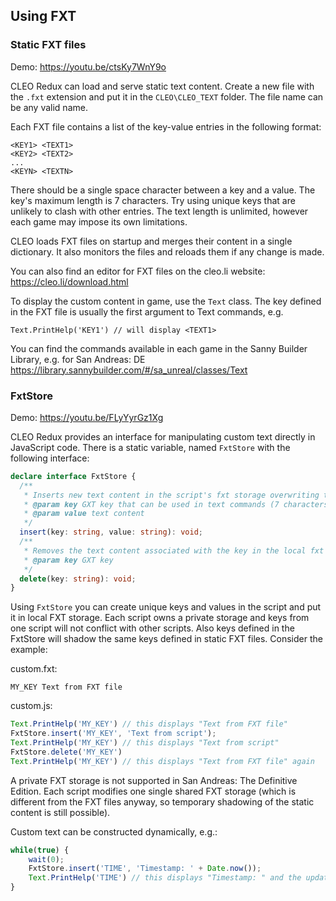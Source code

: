## Using FXT

### Static FXT files

Demo: https://youtu.be/ctsKy7WnY9o

CLEO Redux can load and serve static text content. Create a new file with the `.fxt` extension and put it in the `CLEO\CLEO_TEXT` folder. The file name can be any valid name. 

Each FXT file contains a list of the key-value entries in the following format:

```
<KEY1> <TEXT1>
<KEY2> <TEXT2>
...
<KEYN> <TEXTN>
```

There should be a single space character between a key and a value. The key's maximum length is 7 characters. Try using unique keys that are unlikely to clash with other entries. The text length is unlimited, however each game may impose its own limitations.

CLEO loads FXT files on startup and merges their content in a single dictionary. It also monitors the files and reloads them if any change is made.

You can also find an editor for FXT files on the cleo.li website: https://cleo.li/download.html

To display the custom content in game, use the `Text` class. The key defined in the FXT file is usually the first argument to Text commands, e.g.

```
Text.PrintHelp('KEY1') // will display <TEXT1>
```

You can find the commands available in each game in the Sanny Builder Library, e.g. for San Andreas: DE https://library.sannybuilder.com/#/sa_unreal/classes/Text


### FxtStore

Demo: https://youtu.be/FLyYyrGz1Xg

CLEO Redux provides an interface for manipulating custom text directly in JavaScript code. There is a static variable, named `FxtStore` with the following interface:

```ts
declare interface FxtStore {
  /**
   * Inserts new text content in the script's fxt storage overwriting the previous content and shadowing static fxt with the same key
   * @param key GXT key that can be used in text commands (7 characters max)
   * @param value text content
   */
  insert(key: string, value: string): void;
  /**
   * Removes the text content associated with the key in the local fxt storage
   * @param key GXT key
   */
  delete(key: string): void;
}
```

Using `FxtStore` you can create unique keys and values in the script and put it in local FXT storage. Each script owns a private storage and keys from one script will not conflict with other scripts. Also keys defined in the FxtStore will shadow the same keys defined in static FXT files. Consider the example:

custom.fxt:
```
MY_KEY Text from FXT file
```

custom.js:

```js
Text.PrintHelp('MY_KEY') // this displays "Text from FXT file"
FxtStore.insert('MY_KEY', 'Text from script');
Text.PrintHelp('MY_KEY') // this displays "Text from script"
FxtStore.delete('MY_KEY')
Text.PrintHelp('MY_KEY') // this displays "Text from FXT file" again
```

A private FXT storage is not supported in San Andreas: The Definitive Edition. Each script modifies one single shared FXT storage (which is different from the FXT files anyway, so temporary shadowing of the static content is still possible).

Custom text can be constructed dynamically, e.g.:

```js
while(true) {
    wait(0);
    FxtStore.insert('TIME', 'Timestamp: ' + Date.now());
    Text.PrintHelp('TIME') // this displays "Timestamp: " and the updated timestamp value
}
```

